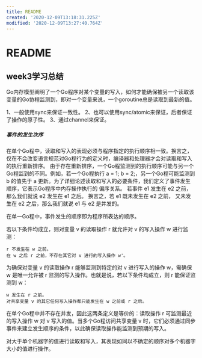 ```yaml
---
title: README
created: '2020-12-09T13:18:31.225Z'
modified: '2020-12-09T13:27:40.764Z'
---
```


# README
## week3学习总结

Go内存模型阐明了一个Go程序对某个变量的写入，如何才能确保被另一个读取该变量的Go协程监测到，即对一个变量来说，一个goroutine总是读取到最新的值。

1、一般使用sync来保证一致性。
2、也可以使用sync/atomic来保证，后者保证了操作的原子性。
3、通过channel来保证。

##### 事件的发生次序

在单个Go程中，读取和写入的表现必须与程序指定的执行顺序相一致。换言之， 仅在不会改变语言规范对Go程行为的定义时，编译器和处理器才会对读取和写入的执行重新排序。 由于存在重新排序，一个Go程监测到的执行顺序可能与另一个Go程监到的不同。例如，若一个Go程执行 a = 1; b = 2;，另一个Go程可能监测到 b 的值先于 a 更新。为了详细论述读取和写入的必要条件，我们定义了事件发生顺序，它表示Go程序中内存操作执行的 偏序关系。 若事件 e1 发生在 e2 之前， 那么我们就说 e2 发生在 e1 之后。 换言之，若 e1 既未发生在 e2 之前， 又未发生在 e2 之后，那么我们就说 e1 与 e2 是并发的。 

在单一Go程中，事件发生的顺序即为程序所表达的顺序。 

 若以下条件均成立，则对变量 v 的读取操作 r 就允许对 v 的写入操作 w 进行监测：

    r 不发生在 w 之前。
    在 w 之后 r 之前，不存在其它对 v 进行的写入操作 w'。

 为确保对变量 v 的读取操作 r 能够监测到特定的对 v 进行写入的操作 w，需确保 w 是唯一允许被 r 监测的写入操作。也就是说，若以下条件均成立，则 r 能保证监测到 w：

    w 发生在 r 之前。
    对共享变量 v 的其它任何写入操作都只能发生在 w 之前或 r 之后。


在单个Go程中并不存在并发，因此这两条定义是等价的：读取操作 r 可监测最近的写入操作 w 对 v 写入的值。当多个Go程访问共享变量 v 时，它们必须通过同步事件来建立发生顺序的条件，以此确保读取操作能监测到预期的写入。 

对大于单个机器字的值进行读取和写入，其表现如同以不确定的顺序对多个机器字大小的值进行操作。 

